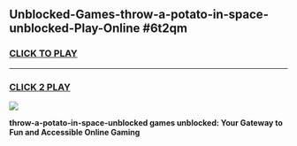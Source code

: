 
## Unblocked-Games-throw-a-potato-in-space-unblocked-Play-Online #6t2qm
<h3>
<a href="https://news.freeplayer.one?title=throw-a-potato-in-space-unblocked&ref=3">CLICK TO PLAY</a></h3>
<hr>

<h3>
<a href="https://news.freeplayer.one?title=throw-a-potato-in-space-unblocked&ref=3">CLICK 2 PLAY</a>
  
</h3>

<a href="https://news.freeplayer.one?title=throw-a-potato-in-space-unblocked&ref=3"><img src="https://clearcache.store/games.png"></a>


**throw-a-potato-in-space-unblocked games unblocked: Your Gateway to Fun and Accessible Online Gaming**

